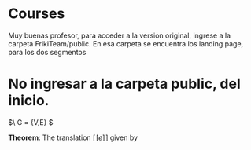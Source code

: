# Courses
Muy buenas profesor, para acceder a la version original, ingrese a la carpeta FrikiTeam/public.
En esa carpeta se encuentra los landing page, para los dos segmentos

# No ingresar a la carpeta public, del inicio.

 $\ G =  \{V,E\} $

**Theorem**: The translation $[\![e]\!]$ given by
